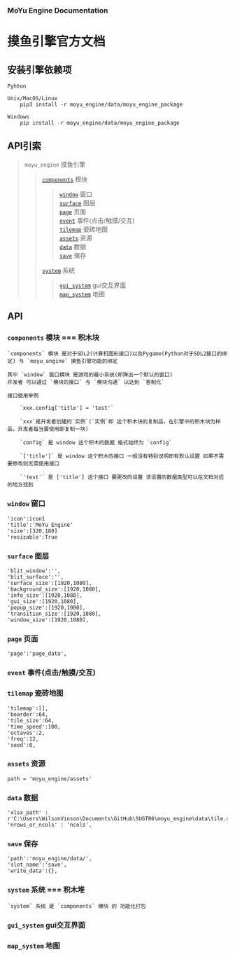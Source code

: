 
### MoYu Engine Documentation
# 摸鱼引擎官方文档

## 安装引擎依赖项

    Pyhton

    Unix/MacOS/Linux
        pip3 install -r moyu_engine/data/moyu_engine_package

    Windows
        pip install -r moyu_engine/data/moyu_engine_package


## API引索

> `moyu_engine` 摸鱼引擎<br/>
>
>> [`components`](#components) 模块<br/>
>>
>>> [`window`](#window) 窗口<br/>
>>> [`surface`](#surface) 图层<br/>
>>> [`page`](#page) 页面<br/>
>>> [`event`](#event) 事件(点击/触摸/交互)<br/>
>>> [`tilemap`](#tilemap) 瓷砖地图<br/>
>>> [`assets`](#assets) 资源<br/>
>>> [`data`](#data) 数据<br/>
>>> [`save`](#save) 保存<br/>
>>
>> [`system`](#system) 系统<br/>
>>
>>> [`gui_system`](#gui_system) gui交互界面<br/>
>>> [`map_system`](#map_system) 地图<br/>
>>

## API

### <span id = 'components'>`components`</span> 模块 === 积木块

    `components` 模块 是对于SDL2(计算机图形接口)以及Pygame(Python对于SDL2接口的绑定) 与 `moyu_engine` 摸鱼引擎功能的绑定

    其中 `window` 窗口模块 是游戏的最小系统(即弹出一个默认的窗口)
    开发者 可以通过 `模块的接口` 与 `模块沟通` 以达到 `客制化`

    接口使用举例

        `xxx.config['title'] = 'test'`

        `xxx`是开发者创建的`实例`(`实例`即 这个积木块的复制品，在引擎中的积木块为样品，开发者每当要使用即复制一块)

        `config` 是 window 这个积木的数据 格式始终为 `config`

        `['title']` 是 window 这个积木的接口 一般没有特别说明即有默认设置 如果不需要修改则无需使用接口

        `'test'` 是 ['title'] 这个接口 要更改的设置 该设置的数据类型可以在文档对应的地方找到
        

### <span id = 'window'>`window`</span> 窗口

    'icon':icon1
    'title':'MoYu Engine'
    'size':[320,180]
    'resizable':True

### <span id = 'surface'>`surface`</span> 图层

    'blit_window':'',
    'blit_surface':'',
    'surface_size':[1920,1080],
    'background_size':[1920,1080],
    'info_size':[1920,1080],
    'gui_size':[1920,1080],
    'popup_size':[1920,1080],
    'transition_size':[1920,1080],
    'window_size':[1920,1080],

### <span id = 'page'>`page`</span> 页面

    'page':'page_data',

### <span id = 'event'>`event`</span> 事件(点击/触摸/交互)

### <span id = 'tilemap'>`tilemap`</span> 瓷砖地图

    'tilemap':[],
    'boarder':64,
    'tile_size':64,
    'time_speed':100,
    'octaves':2,
    'freq':12,
    'seed':0,

### <span id = 'assets'>`assets`</span> 资源

    path = 'moyu_engine/assets'

### <span id = 'data'>`data`</span> 数据

    'xlsx_path' : r'C:\Users\WilsonVinson\Documents\GitHub\SUGT06\moyu_engine\data\tile.xlsx',
    'nrows_or_ncols' : 'ncols',

### <span id = 'save'>`save`</span> 保存

    'path':'moyu_engine/data/',
    'slot_name':'save',
    'write_data':{},

### <span id = 'system'>`system`</span> 系统 === 积木堆

    `system` 系统 是 `components` 模块 的 功能化打包

### <span id = 'gui_system'>`gui_system`</span> gui交互界面

### <span id = 'map_system'>`map_system`</span> 地图
